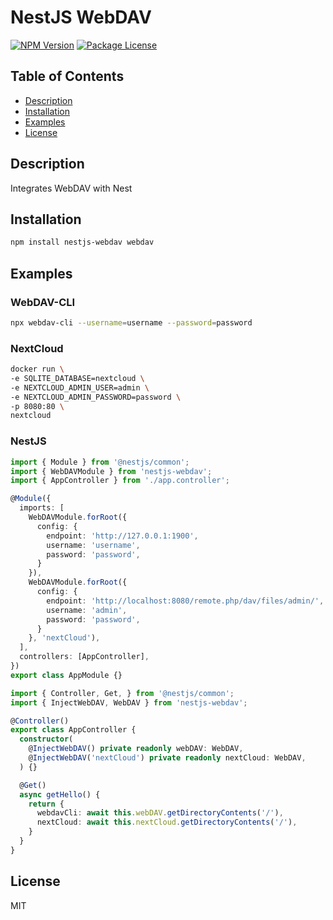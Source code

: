 # NestJS WebDAV

<a href="https://www.npmjs.com/package/nestjs-webdav"><img src="https://img.shields.io/npm/v/nestjs-webdav.svg" alt="NPM Version" /></a>
<a href="https://www.npmjs.com/package/nestjs-webdav"><img src="https://img.shields.io/npm/l/nestjs-webdav.svg" alt="Package License" /></a>

## Table of Contents

- [Description](#description)
- [Installation](#installation)
- [Examples](#examples)
- [License](#license)

## Description
Integrates WebDAV with Nest

## Installation

```bash
npm install nestjs-webdav webdav
```

## Examples

### WebDAV-CLI
```bash
npx webdav-cli --username=username --password=password
```

### NextCloud

```bash
docker run \
-e SQLITE_DATABASE=nextcloud \
-e NEXTCLOUD_ADMIN_USER=admin \
-e NEXTCLOUD_ADMIN_PASSWORD=password \
-p 8080:80 \
nextcloud
```

### NestJS

```ts
import { Module } from '@nestjs/common';
import { WebDAVModule } from 'nestjs-webdav';
import { AppController } from './app.controller';

@Module({
  imports: [
    WebDAVModule.forRoot({
      config: {
        endpoint: 'http://127.0.0.1:1900',
        username: 'username',
        password: 'password',
      }
    }),
    WebDAVModule.forRoot({
      config: {
        endpoint: 'http://localhost:8080/remote.php/dav/files/admin/',
        username: 'admin',
        password: 'password',
      }
    }, 'nextCloud'),
  ],
  controllers: [AppController],
})
export class AppModule {}
```

```ts
import { Controller, Get, } from '@nestjs/common';
import { InjectWebDAV, WebDAV } from 'nestjs-webdav';

@Controller()
export class AppController {
  constructor(
    @InjectWebDAV() private readonly webDAV: WebDAV,
    @InjectWebDAV('nextCloud') private readonly nextCloud: WebDAV,
  ) {}

  @Get()
  async getHello() {
    return {
      webdavCli: await this.webDAV.getDirectoryContents('/'),
      nextCloud: await this.nextCloud.getDirectoryContents('/'),
    }
  }
}
```

## License

MIT
